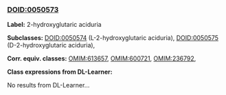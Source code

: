 
### [DOID:0050573](http://purl.obolibrary.org/obo/DOID_0050573)
**Label:** 2-hydroxyglutaric aciduria

**Subclasses:** [DOID:0050574](http://purl.obolibrary.org/obo/DOID_0050574) (L-2-hydroxyglutaric aciduria), [DOID:0050575](http://purl.obolibrary.org/obo/DOID_0050575) (D-2-hydroxyglutaric aciduria), 

**Corr. equiv. classes:** [OMIM:613657](http://purl.obolibrary.org/obo/OMIM_613657), [OMIM:600721](http://purl.obolibrary.org/obo/OMIM_600721), [OMIM:236792](http://purl.obolibrary.org/obo/OMIM_236792), 

**Class expressions from DL-Learner:**

No results from DL-Learner...



